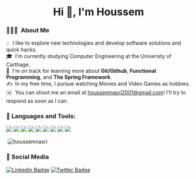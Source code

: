<h1 align="center">Hi 👋, I'm Houssem</h1>

### 👨🏻‍💻 &nbsp;About Me
💡 &nbsp;I like to explore new technologies and develop software solutions and quick hacks.\
🎓 &nbsp;I'm currently studying Computer Engineering at the University of Carthage.\
🌱 &nbsp;I'm on track for learning more about **Git/Github**, **Functional Programming**, and **The Spring Framework**.\
✍️ &nbsp;In my free time, I pursue watching Movies and Video Games as hobbies.\
✉️ &nbsp;You can shoot me an email at houssemnasri2001@gmail.com! I'll try to respond as soon as I can.


### 🧰 Languages and Tools:

<p><img src="https://img.shields.io/badge/Java-ED8B00?style=for-the-badge&logo=java&logoColor=white" />
<img src="https://img.shields.io/badge/Android-3DDC84?style=for-the-badge&logo=android&logoColor=white" />  
<img src="https://img.shields.io/badge/C-00599C?style=for-the-badge&logo=c&logoColor=white" />
<img src="https://img.shields.io/badge/Kotlin-0095D5?&style=for-the-badge&logo=kotlin&logoColor=white" />
<img src=" https://img.shields.io/badge/MySQL-00000F?style=for-the-badge&logo=mysql&logoColor=white" />
<img src="https://img.shields.io/badge/Git-f24e28?style=for-the-badge&logo=git&logoColor=white" />
<img src="https://img.shields.io/badge/Firebase-ffa511?style=for-the-badge&logo=firebase&logoColor=white"/>
<img src="https://img.shields.io/badge/IntelliJ-000000?style=for-the-badge&logo=intellij-idea&logoColor=white" />
<img src="https://img.shields.io/badge/spring-%236DB33F.svg?style=for-the-badge&logo=spring&logoColor=white" /><p/>


<p>&nbsp;<img align="center" src="https://github-readme-stats.vercel.app/api?username=houssemnasri&show_icons=true&locale=en" alt="houssemnasri" /></p>

### 📱 Social Media
[![Linkedin Badge](https://img.shields.io/badge/-LINKEDIN-blue?style=for-the-badge&logo=Linkedin&logoColor=white&link=https://www.linkedin.com/in/houssemnasri/)](https://www.linkedin.com/in/houssemnasri/) [![Twitter Badge](https://img.shields.io/badge/-TWITTER-1ca0f1?style=for-the-badge&labelColor=1ca0f1&logo=twitter&logoColor=white&link=https://twitter.com/houssemnasrii)](https://twitter.com/houssemnasrii)
